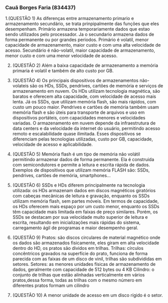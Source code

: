 

### Cauã Borges Faria (834437)

  1.(QUESTÂO 1) As diferenças entre armazenamento primario e armazenamento secundário, se trata prinpipalmente das funções que eles desempenham. Primário armazena temporariamente dados que estao sendo utilizados pelo processador. Ja o secundario armazena dados de forma permanente ou por grandes periodos.
Primário é volatil, menor capacidade de armazenamento, maior custo e com uma alta velocidade de acesso.
Secundário é não-volatil, maior capacidade de armazenamento, menor custo e com uma menor velocidade de acesso.

2. (QUESTÂO 2) Além a baixa capacidade de armazenamento a memória primaria é volatil e também de alto custo por GB.

3. (QUESTÃO 4) Os principais dispositivos de armazenamentos não-volateis são os HDs, SSDs, pendrives, cartões de memória e serviços de armazenamento em nuvem. Os HDs utilizam tecnologia magnética, são baratos e oferecem alta capacidade, com velocidade de acesso mais lenta. Já os SSDs, que utilizam memória flash, são mais rápidos, com custo um pouco maior. Pendrives e cartões de memória também usam memória flash e são úteis para transporte de arquivos e uso em dispositivos portáteis, com capacidades menores e velocidades variadas. O armazenamento em nuvem depende da infraestrutura de data centers e da velocidade da internet do usuário, permitindo acesso remoto e escalabilidade quase ilimitada. Esses dispositivos se diferenciam pelas tecnologias utilizadas, custo por GB, capacidade, velocidade de acesso e aplicabilidade.

4. (QUESTÃO 5) Memória flash é um tipo de memória não volátil permitindo armazenar dados de forma permanente. Ela é construida com semicondutores e permite a leitura e escrita rápida de dados. Exemplos de dispositivos que utilizam memória FLASH são: SSDs, pendrives, cartões de memória, smartphones...

5. (QUESTÃO 6) SSDs e HDs diferem principalmente na tecnologia utilizada: os HDs armazenam dados em discos magnéticos giratórios com cabeças mecânicas de leitura e gravação, enquanto os SSDs utilizam memória flash, sem partes móveis. Em termos de capacidade, os HDs oferecem mais espaço por um custo menor, enquanto os SSDs têm capacidade mais limitada em faixas de preço similares. Porém, os SSDs se destacam por sua velocidade muito superior de leitura e escrita, resultando em inicializações mais rápidas do sistema, carregamento ágil de programas e maior desempenho geral.

6. (QUESTÃO 9)
   Pratos: são discos circulares de material magnético onde os dados são armazenados fisicamente, eles giram em alta velocidade dentro do HD, os pratos são dividos em trilhas.
   Trilhas: círculos concêntricos gravados na superfície do prato, funciona de forma parecida com as faixas de um disco de vinil, trilhas são subdivididas em setores.
   Setores: as menores unidades físicas de armazenamento de dados, geralmente com capacidade de 512 bytes ou 4 KB
   Cilindro: o conjunto de trilhas que estão alinhadas verticalmente em vários pratos,dessa forma, todas as trilhas com o mesmo número em diferentes pratos formam um cilindro

7. (QUESTÃO 10) A menor unidade de acesso em um disco rígido é o setor.
